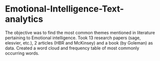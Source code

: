 # Emotional-Intelligence-Text-analytics
The objective was to find the most common themes mentioned in literature pertaining to Emotional intelligence. Took 13 research papers (sage, elesvier, etc.), 2 articles (HBR and McKinsey) and a book (by Goleman) as data. Created a word cloud and frequency table of most commonly occurring words.
